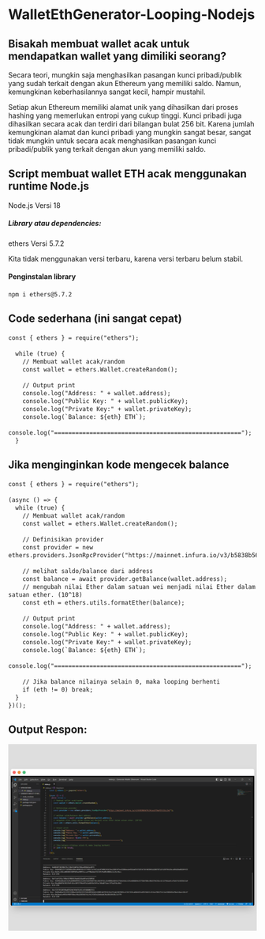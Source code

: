 # WalletEthGenerator-Looping-Nodejs

## Bisakah membuat wallet acak untuk mendapatkan wallet yang dimiliki seorang? 

Secara teori, mungkin saja menghasilkan pasangan kunci pribadi/publik yang sudah terkait dengan akun Ethereum yang memiliki saldo. Namun, kemungkinan keberhasilannya sangat kecil, hampir mustahil.

Setiap akun Ethereum memiliki alamat unik yang dihasilkan dari proses hashing yang memerlukan entropi yang cukup tinggi. Kunci pribadi juga dihasilkan secara acak dan terdiri dari bilangan bulat 256 bit. Karena jumlah kemungkinan alamat dan kunci pribadi yang mungkin sangat besar, sangat tidak mungkin untuk secara acak menghasilkan pasangan kunci pribadi/publik yang terkait dengan akun yang memiliki saldo.

## Script membuat wallet ETH acak menggunakan runtime Node.js

Node.js Versi 18

##### Library atau dependencies:
ethers Versi 5.7.2

Kita tidak menggunakan versi terbaru, karena versi terbaru belum stabil. 

#### Penginstalan library
```
npm i ethers@5.7.2
```

## Code sederhana (ini sangat cepat) 

```
const { ethers } = require("ethers");

  while (true) {
    // Membuat wallet acak/random
    const wallet = ethers.Wallet.createRandom();

    // Output print
    console.log("Address: " + wallet.address);
    console.log("Public Key: " + wallet.publicKey);
    console.log("Private Key:" + wallet.privateKey);
    console.log(`Balance: ${eth} ETH`);
    console.log("=====================================================");
  }
```
## Jika menginginkan kode mengecek balance

```
const { ethers } = require("ethers");

(async () => {
  while (true) {
    // Membuat wallet acak/random
    const wallet = ethers.Wallet.createRandom();

    // Definisikan provider
    const provider = new ethers.providers.JsonRpcProvider("https://mainnet.infura.io/v3/b5838b5679c54cacb756af57c51cc5e7");

    // melihat saldo/balance dari address
    const balance = await provider.getBalance(wallet.address);
    // mengubah nilai Ether dalam satuan wei menjadi nilai Ether dalam satuan ether. (10^18)
    const eth = ethers.utils.formatEther(balance);

    // Output print
    console.log("Address: " + wallet.address);
    console.log("Public Key: " + wallet.publicKey);
    console.log("Private Key:" + wallet.privateKey);
    console.log(`Balance: ${eth} ETH`);
    console.log("=====================================================");

    // Jika balance nilainya selain 0, maka looping berhenti
    if (eth != 0) break;
  }
})();
```

## Output Respon:

![](/download.png)
